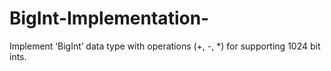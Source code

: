 # BigInt-Implementation-
Implement ‘BigInt’ data type with operations (+, -, *) for supporting 1024 bit ints.
